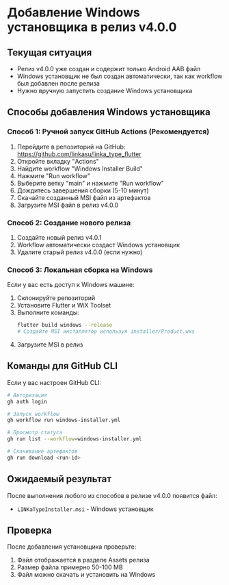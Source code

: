 # Добавление Windows установщика в релиз v4.0.0

## Текущая ситуация

- Релиз v4.0.0 уже создан и содержит только Android AAB файл
- Windows установщик не был создан автоматически, так как workflow был добавлен после релиза
- Нужно вручную запустить создание Windows установщика

## Способы добавления Windows установщика

### Способ 1: Ручной запуск GitHub Actions (Рекомендуется)

1. Перейдите в репозиторий на GitHub: https://github.com/linkasu/linka_type_flutter
2. Откройте вкладку "Actions"
3. Найдите workflow "Windows Installer Build"
4. Нажмите "Run workflow"
5. Выберите ветку "main" и нажмите "Run workflow"
6. Дождитесь завершения сборки (5-10 минут)
7. Скачайте созданный MSI файл из артефактов
8. Загрузите MSI файл в релиз v4.0.0

### Способ 2: Создание нового релиза

1. Создайте новый релиз v4.0.1
2. Workflow автоматически создаст Windows установщик
3. Удалите старый релиз v4.0.0 (если нужно)

### Способ 3: Локальная сборка на Windows

Если у вас есть доступ к Windows машине:

1. Склонируйте репозиторий
2. Установите Flutter и WiX Toolset
3. Выполните команды:
   ```bash
   flutter build windows --release
   # Создайте MSI инсталлятор используя installer/Product.wxs
   ```
4. Загрузите MSI в релиз

## Команды для GitHub CLI

Если у вас настроен GitHub CLI:

```bash
# Авторизация
gh auth login

# Запуск workflow
gh workflow run windows-installer.yml

# Просмотр статуса
gh run list --workflow=windows-installer.yml

# Скачивание артефактов
gh run download <run-id>
```

## Ожидаемый результат

После выполнения любого из способов в релизе v4.0.0 появится файл:
- `LINKaTypeInstaller.msi` - Windows установщик

## Проверка

После добавления установщика проверьте:
1. Файл отображается в разделе Assets релиза
2. Размер файла примерно 50-100 MB
3. Файл можно скачать и установить на Windows
